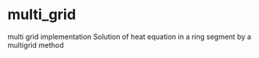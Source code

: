 # multi_grid
multi grid implementation
Solution of heat equation  in a ring segment by a multigrid method
